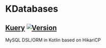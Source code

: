 # KDatabases


## [Kuery](https://github.com/Sxtanna/KDatabases/tree/master/Kuery) [![Version](https://img.shields.io/maven-metadata/v/http/central.maven.org/maven2/com/sxtanna/db/Kuery/maven-metadata.xml.svg?style=for-the-badge)](http://repo1.maven.org/maven2/com/sxtanna/db/Kuery/)
MySQL DSL/ORM in Kotlin based on HikariCP
